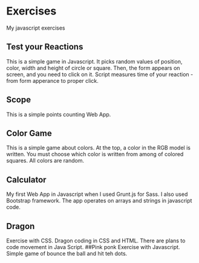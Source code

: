 # Exercises
My javascript exercises
## Test your Reactions
This is a simple game in Javascript. It picks random values of position, color, width and height of circle or square. Then, the form appears on screen, and you need to click on it. Script measures time of your reaction - from form apperance to proper click.
## Scope 
This is a simple points counting Web App.
## Color Game
This is a simple game about colors. At the top, a color in the RGB model is written. You must choose which color is written from among of colored squares. All colors are random.
## Calculator
My first Web App in Javascript when I used
Grunt.js for Sass. I also used Bootstrap framework. The app operates on arrays and strings in javascript code.
## Dragon
Exercise with CSS. 
Dragon coding in CSS and HTML. 
There are plans to code movement in Java Script.
##Pink ponk
Exercise with Javascript.
Simple game of bounce the ball and hit teh dots.
